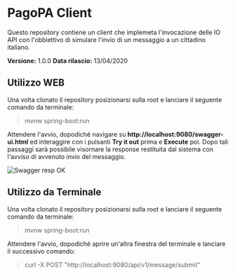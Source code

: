 # PagoPA Client

Questo repository contiene un client che implemeta l'invocazione delle IO API con l'obbiettivo di simulare l'invio di un messaggio a un cittadino italiano. 

**Versione:** 1.0.0
**Data rilascio:** 13/04/2020


## Utilizzo WEB

Una volta clonato il repository posizionarsi sulla root e lanciare il seguente comando da terminale:
> mvnw spring-boot:run
> 
Attendere l'avvio, dopodiché navigare su **http://localhost:9080/swagger-ui.html** ed interaggire con i pulsanti **Try it out** prima e **Execute** poi.
Dopo tali passaggi sarà possibile visornare la response restituita dal sistema con l'avviso di avvenuto invio del messaggio.

![Swagger resp OK](imgs/respOK.png)

## Utilizzo da Terminale

Una volta clonato il repository posizionarsi sulla root e lanciare il seguente comando da terminale:
> mvnw spring-boot:run
> 
Attendere l'avvio, dopodiché aprire un'altra finestra del terminale e lanciare il successivo comando:
> curl -X POST "http://localhost:9080/api/v1/message/submit"
> 
